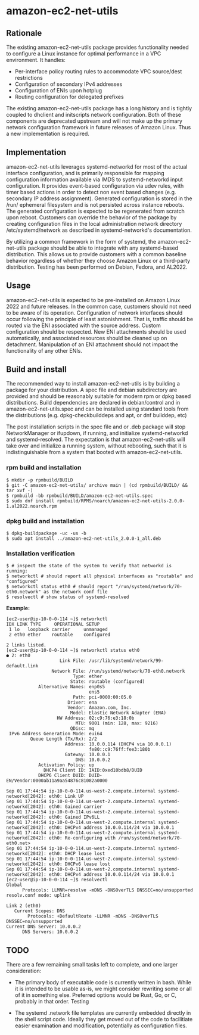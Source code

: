 # amazon-ec2-net-utils #

## Rationale ##

The existing amazon-ec2-net-utils package provides functionality
needed to configure a Linux instance for optimal performance in a VPC
environment. It handles:

* Per-interface policy routing rules to accommodate VPC source/dest
  restrictions
* Configuration of secondary IPv4 addresses
* Configuration of ENIs upon hotplug
* Routing configuration for delegated prefixes

The existing amazon-ec2-net-utils package has a long history and is
tightly coupled to dhclient and initscripts network
configuration. Both of these components are deprecated upstream and
will not make up the primary network configuration framework in future
releases of Amazon Linux. Thus a new implementation is required.

## Implementation ##

amazon-ec2-net-utils leverages systemd-networkd for most of the actual
interface configuration, and is primarily responsible for mapping
configuration information available via IMDS to systemd-networkd input
configuration. It provides event-based configuration via udev rules,
with timer based actions in order to detect non event based changes
(e.g. secondary IP address assignment). Generated configuration is
stored in the /run/ ephemeral filesystem and is not persisted across
instance reboots. The generated configuration is expected to be
regenerated from scratch upon reboot. Customers can override the
behavior of the package by creating configuration files in the local
administration network directory /etc/systemd/network as described in
systemd-networkd's documentation.
 
By utilizing a common framework in the form of systemd, the
amazon-ec2-net-utils package should be able to integrate with any
systemd-based distribution. This allows us to provide customers with a
common baseline behavior regardless of whether they choose Amazon
Linux or a third-party distribution. Testing has been performed on
Debian, Fedora, and AL2022.

## Usage ##

amazon-ec2-net-utils is expected to be pre-installed on Amazon Linux
2022 and future releases. In the common case, customers should not
need to be aware of its operation. Configuration of network interfaces
should occur following the principle of least astonishment. That is,
traffic should be routed via the ENI associated with the source
address.  Custom configuration should be respected. New ENI
attachments should be used automatically, and associated resources
should be cleaned up on detachment. Manipulation of an ENI attachment
should not impact the functionality of any other ENIs.

## Build and install ##

The recommended way to install amazon-ec2-net-utils is by building a
package for your distribution. A spec file and debian subdirectory are
provided and should be reasonably suitable for modern rpm or dpkg
based distributions. Build dependencies are declared in debian/control
and in amazon-ec2-net-utils.spec and can be installed using standard
tools from the distributions (e.g. dpkg-checkbuilddeps and apt, or dnf
builddep, etc)

The post installation scripts in the spec file and or .deb package
will stop NetworkManager or ifupdown, if running, and initialize
systemd-networkd and systemd-resolved. The expectation is that
amazon-ec2-net-utils will take over and initialize a running system,
without rebooting, such that it is indistinguishable from a system
that booted with amazon-ec2-net-utils.

### rpm build and installation ###

    $ mkdir -p rpmbuild/BUILD
    $ git -C amazon-ec2-net-utils/ archive main | (cd rpmbuild/BUILD/ && tar xvf -)
    $ rpmbuild -bb rpmbuild/BUILD/amazon-ec2-net-utils.spec
    $ sudo dnf install rpmbuild/RPMS/noarch/amazon-ec2-net-utils-2.0.0-1.al2022.noarch.rpm
 
### dpkg build and installation ###

    $ dpkg-buildpackage -uc -us -b
    $ sudo apt install ../amazon-ec2-net-utils_2.0.0-1_all.deb
 
### Installation verification ###

    $ # inspect the state of the system to verify that networkd is running:
    $ networkctl # should report all physical interfaces as "routable" and "configured"
    $ networkctl status eth0 # should report "/run/systemd/network/70-eth0.network" as the network conf file
    $ resolvectl # show status of systemd-resolved

**Example:**

    [ec2-user@ip-10-0-0-114 ~]$ networkctl
    IDX LINK TYPE     OPERATIONAL SETUP
     1 lo   loopback carrier     unmanaged
     2 eth0 ether    routable    configured

    2 links listed.
    [ec2-user@ip-10-0-0-114 ~]$ networkctl status eth0
    ● 2: eth0
                        Link File: /usr/lib/systemd/network/99-default.link
                     Network File: /run/systemd/network/70-eth0.network
                             Type: ether
                            State: routable (configured)
                Alternative Names: enp0s5
                                   ens5
                             Path: pci-0000:00:05.0
                           Driver: ena
                           Vendor: Amazon.com, Inc.
                            Model: Elastic Network Adapter (ENA)
                       HW Address: 02:c9:76:e3:18:0b
                              MTU: 9001 (min: 128, max: 9216)
                            QDisc: mq
     IPv6 Address Generation Mode: eui64
             Queue Length (Tx/Rx): 2/2
                          Address: 10.0.0.114 (DHCP4 via 10.0.0.1)
                                   fe80::c9:76ff:fee3:180b
                          Gateway: 10.0.0.1
                              DNS: 10.0.0.2
                Activation Policy: up
                  DHCP4 Client ID: IAID:0xed10bdb8/DUID
                DHCP6 Client DUID: DUID-EN/Vendor:0000ab11a9aa54876c81082a0000

    Sep 01 17:44:54 ip-10-0-0-114.us-west-2.compute.internal systemd-networkd[2042]: eth0: Link UP
    Sep 01 17:44:54 ip-10-0-0-114.us-west-2.compute.internal systemd-networkd[2042]: eth0: Gained carrier
    Sep 01 17:44:54 ip-10-0-0-114.us-west-2.compute.internal systemd-networkd[2042]: eth0: Gained IPv6LL
    Sep 01 17:44:54 ip-10-0-0-114.us-west-2.compute.internal systemd-networkd[2042]: eth0: DHCPv4 address 10.0.0.114/24 via 10.0.0.1
    Sep 01 17:44:54 ip-10-0-0-114.us-west-2.compute.internal systemd-networkd[2042]: eth0: Re-configuring with /run/systemd/network/70-eth0.net>
    Sep 01 17:44:54 ip-10-0-0-114.us-west-2.compute.internal systemd-networkd[2042]: eth0: DHCP lease lost
    Sep 01 17:44:54 ip-10-0-0-114.us-west-2.compute.internal systemd-networkd[2042]: eth0: DHCPv6 lease lost
    Sep 01 17:44:54 ip-10-0-0-114.us-west-2.compute.internal systemd-networkd[2042]: eth0: DHCPv4 address 10.0.0.114/24 via 10.0.0.1
    [ec2-user@ip-10-0-0-114 ~]$ resolvectl
    Global
          Protocols: LLMNR=resolve -mDNS -DNSOverTLS DNSSEC=no/unsupported
    resolv.conf mode: uplink

    Link 2 (eth0)
       Current Scopes: DNS
            Protocols: +DefaultRoute -LLMNR -mDNS -DNSOverTLS DNSSEC=no/unsupported
    Current DNS Server: 10.0.0.2
          DNS Servers: 10.0.0.2

## TODO ##

There are a few remaining small tasks left to complete, and one larger consideration:

* The primary body of executable code is currently written in
  bash. While it is intended to be usable as-is, we might consider
  rewriting some or all of it in something else. Preferred options
  would be Rust, Go, or C, probably in that order.  Testing

* The systemd .network file templates are currently embedded directly
  in the shell script code.  Ideally they get moved out of the code to
  facilitiate easier examination and modification, potentially as
  configuration files.
